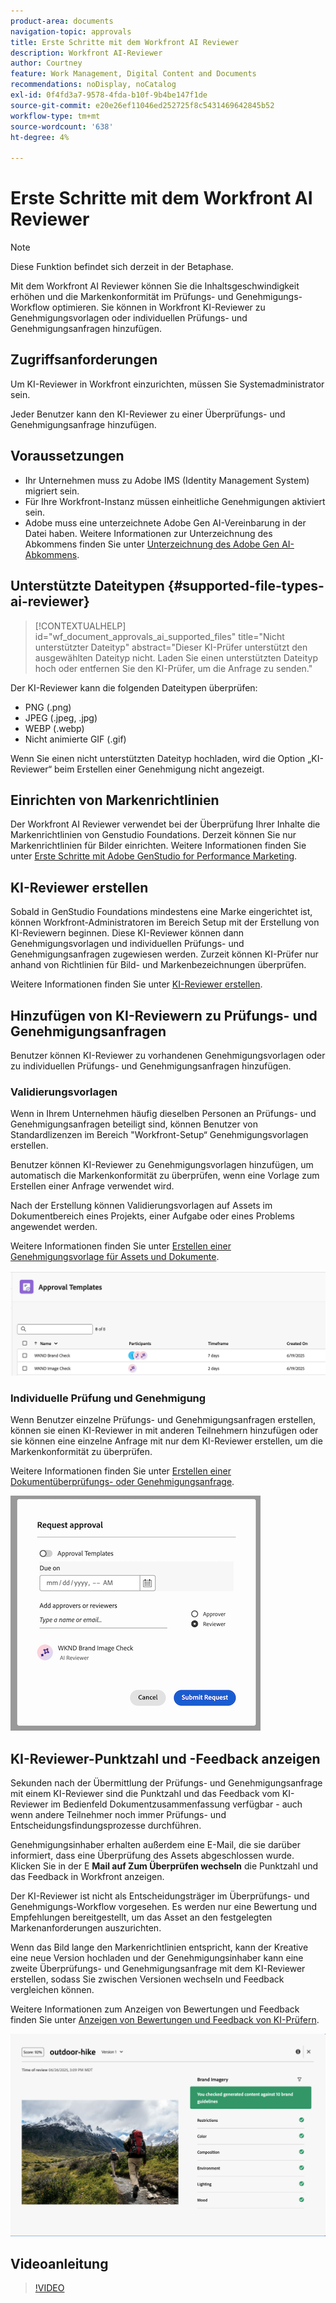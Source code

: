 ```yaml
---
product-area: documents
navigation-topic: approvals
title: Erste Schritte mit dem Workfront AI Reviewer
description: Workfront AI-Reviewer
author: Courtney
feature: Work Management, Digital Content and Documents
recommendations: noDisplay, noCatalog
exl-id: 0f4fd3a7-9578-4fda-b10f-9b4be147f1de
source-git-commit: e20e26ef11046ed252725f8c5431469642845b52
workflow-type: tm+mt
source-wordcount: '638'
ht-degree: 4%

---
```


# Erste Schritte mit dem Workfront AI Reviewer

>[!NOTE]
>
>Diese Funktion befindet sich derzeit in der Betaphase.

Mit dem Workfront AI Reviewer können Sie die Inhaltsgeschwindigkeit erhöhen und die Markenkonformität im Prüfungs- und Genehmigungs-Workflow optimieren. Sie können in Workfront KI-Reviewer zu Genehmigungsvorlagen oder individuellen Prüfungs- und Genehmigungsanfragen hinzufügen.

## Zugriffsanforderungen

Um KI-Reviewer in Workfront einzurichten, müssen Sie Systemadministrator sein.

Jeder Benutzer kann den KI-Reviewer zu einer Überprüfungs- und Genehmigungsanfrage hinzufügen.


## Voraussetzungen

* Ihr Unternehmen muss zu Adobe IMS (Identity Management System) migriert sein.
* Für Ihre Workfront-Instanz müssen einheitliche Genehmigungen aktiviert sein.
* Adobe muss eine unterzeichnete Adobe Gen AI-Vereinbarung in der Datei haben.
Weitere Informationen zur Unterzeichnung des Abkommens finden Sie unter [Unterzeichnung des Adobe Gen AI-Abkommens](/help/quicksilver/workfront-basics/ai-assistant/ai-assistant-overview.md#sign-the-adobe-gen-ai-agreement).


## Unterstützte Dateitypen {#supported-file-types-ai-reviewer}

>[!CONTEXTUALHELP]
>id="wf_document_approvals_ai_supported_files"
>title="Nicht unterstützter Dateityp"
>abstract="Dieser KI-Prüfer unterstützt den ausgewählten Dateityp nicht. Laden Sie einen unterstützten Dateityp hoch oder entfernen Sie den KI-Prüfer, um die Anfrage zu senden."

Der KI-Reviewer kann die folgenden Dateitypen überprüfen:

* PNG (.png)
* JPEG (.jpeg, .jpg)
* WEBP (.webp)
* Nicht animierte GIF (.gif)

Wenn Sie einen nicht unterstützten Dateityp hochladen, wird die Option „KI-Reviewer“ beim Erstellen einer Genehmigung nicht angezeigt.

## Einrichten von Markenrichtlinien

Der Workfront AI Reviewer verwendet bei der Überprüfung Ihrer Inhalte die Markenrichtlinien von Genstudio Foundations. Derzeit können Sie nur Markenrichtlinien für Bilder einrichten. Weitere Informationen finden Sie unter [Erste Schritte mit Adobe GenStudio for Performance Marketing](https://experienceleague.adobe.com/en/docs/genstudio-for-performance-marketing/user-guide/get-started).


## KI-Reviewer erstellen

Sobald in GenStudio Foundations mindestens eine Marke eingerichtet ist, können Workfront-Administratoren im Bereich Setup mit der Erstellung von KI-Reviewern beginnen. Diese KI-Reviewer können dann Genehmigungsvorlagen und individuellen Prüfungs- und Genehmigungsanfragen zugewiesen werden. Zurzeit können KI-Prüfer nur anhand von Richtlinien für Bild- und Markenbezeichnungen überprüfen.

Weitere Informationen finden Sie unter [KI-Reviewer erstellen](/help/quicksilver/review-and-approve-work/document-reviews-and-approvals/set-up-ai-reviewer.md).

## Hinzufügen von KI-Reviewern zu Prüfungs- und Genehmigungsanfragen

Benutzer können KI-Reviewer zu vorhandenen Genehmigungsvorlagen oder zu individuellen Prüfungs- und Genehmigungsanfragen hinzufügen.

### Validierungsvorlagen

Wenn in Ihrem Unternehmen häufig dieselben Personen an Prüfungs- und Genehmigungsanfragen beteiligt sind, können Benutzer von Standardlizenzen im Bereich &quot;Workfront-Setup“ Genehmigungsvorlagen erstellen.

Benutzer können KI-Reviewer zu Genehmigungsvorlagen hinzufügen, um automatisch die Markenkonformität zu überprüfen, wenn eine Vorlage zum Erstellen einer Anfrage verwendet wird.

Nach der Erstellung können Validierungsvorlagen auf Assets im Dokumentbereich eines Projekts, einer Aufgabe oder eines Problems angewendet werden.

Weitere Informationen finden Sie unter [Erstellen einer Genehmigungsvorlage für Assets und Dokumente](/help/quicksilver/review-and-approve-work/document-reviews-and-approvals/manage-document-approvals/create-approval-template.md).

![Vorlagenliste mit KI-Reviewern](assets/ai-review-templates.png)

### Individuelle Prüfung und Genehmigung

Wenn Benutzer einzelne Prüfungs- und Genehmigungsanfragen erstellen, können sie einen KI-Reviewer in mit anderen Teilnehmern hinzufügen oder sie können eine einzelne Anfrage mit nur dem KI-Reviewer erstellen, um die Markenkonformität zu überprüfen.

Weitere Informationen finden Sie unter [Erstellen einer Dokumentüberprüfungs- oder Genehmigungsanfrage](/help/quicksilver/review-and-approve-work/document-reviews-and-approvals/manage-document-approvals/create-a-document-approval.md).


![KI-Prüfer wurde der individuellen Genehmigungsanfrage hinzugefügt](assets/ad-ai-reviewer-to-request.png)

## KI-Reviewer-Punktzahl und -Feedback anzeigen

Sekunden nach der Übermittlung der Prüfungs- und Genehmigungsanfrage mit einem KI-Reviewer sind die Punktzahl und das Feedback vom KI-Reviewer im Bedienfeld Dokumentzusammenfassung verfügbar - auch wenn andere Teilnehmer noch immer Prüfungs- und Entscheidungsfindungsprozesse durchführen.

Genehmigungsinhaber erhalten außerdem eine E-Mail, die sie darüber informiert, dass eine Überprüfung des Assets abgeschlossen wurde. Klicken Sie in der E **Mail auf Zum Überprüfen wechseln** die Punktzahl und das Feedback in Workfront anzeigen.

Der KI-Reviewer ist nicht als Entscheidungsträger im Überprüfungs- und Genehmigungs-Workflow vorgesehen. Es werden nur eine Bewertung und Empfehlungen bereitgestellt, um das Asset an den festgelegten Markenanforderungen auszurichten.

Wenn das Bild lange den Markenrichtlinien entspricht, kann der Kreative eine neue Version hochladen und der Genehmigungsinhaber kann eine zweite Überprüfungs- und Genehmigungsanfrage mit dem KI-Reviewer erstellen, sodass Sie zwischen Versionen wechseln und Feedback vergleichen können.

Weitere Informationen zum Anzeigen von Bewertungen und Feedback finden Sie unter [Anzeigen von Bewertungen und Feedback von KI-Prüfern](/help/quicksilver/review-and-approve-work/document-reviews-and-approvals/view-ai-reviewer-feedback.md).


![KI-Reviewer-Feedback](assets/ai-reviewer-feedback.png)


## Videoanleitung

>[!VIDEO](https://video.tv.adobe.com/v/3470847/)